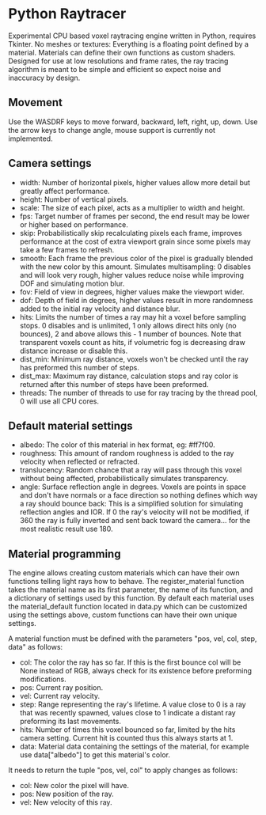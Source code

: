 # Python Raytracer

Experimental CPU based voxel raytracing engine written in Python, requires Tkinter. No meshes or textures: Everything is a floating point defined by a material. Materials can define their own functions as custom shaders. Designed for use at low resolutions and frame rates, the ray tracing algorithm is meant to be simple and efficient so expect noise and inaccuracy by design.

## Movement

Use the WASDRF keys to move forward, backward, left, right, up, down. Use the arrow keys to change angle, mouse support is currently not implemented.

## Camera settings

  - width: Number of horizontal pixels, higher values allow more detail but greatly affect performance.
  - height: Number of vertical pixels.
  - scale: The size of each pixel, acts as a multiplier to width and height.
  - fps: Target number of frames per second, the end result may be lower or higher based on performance.
  - skip: Probabilistically skip recalculating pixels each frame, improves performance at the cost of extra viewport grain since some pixels may take a few frames to refresh.
  - smooth: Each frame the previous color of the pixel is gradually blended with the new color by this amount. Simulates multisampling: 0 disables and will look very rough, higher values reduce noise while improving DOF and simulating motion blur.
  - fov: Field of view in degrees, higher values make the viewport wider.
  - dof: Depth of field in degrees, higher values result in more randomness added to the initial ray velocity and distance blur.
  - hits: Limits the number of times a ray may hit a voxel before sampling stops. 0 disables and is unlimited, 1 only allows direct hits only (no bounces), 2 and above allows this - 1 number of bounces. Note that transparent voxels count as hits, if volumetric fog is decreasing draw distance increase or disable this.
  - dist_min: Minimum ray distance, voxels won't be checked until the ray has preformed this number of steps.
  - dist_max: Maximum ray distance, calculation stops and ray color is returned after this number of steps have been preformed.
  - threads: The number of threads to use for ray tracing by the thread pool, 0 will use all CPU cores.

## Default material settings

  - albedo: The color of this material in hex format, eg: #ff7f00.
  - roughness: This amount of random roughness is added to the ray velocity when reflected or refracted.
  - translucency: Random chance that a ray will pass through this voxel without being affected, probabilistically simulates transparency.
  - angle: Surface reflection angle in degrees. Voxels are points in space and don't have normals or a face direction so nothing defines which way a ray should bounce back: This is a simplified solution for simulating reflection angles and IOR. If 0 the ray's velocity will not be modified, if 360 the ray is fully inverted and sent back toward the camera... for the most realistic result use 180.

## Material programming

The engine allows creating custom materials which can have their own functions telling light rays how to behave. The register_material function takes the material name as its first parameter, the name of its function, and a dictionary of settings used by this function. By default each material uses the material_default function located in data.py which can be customized using the settings above, custom functions can have their own unique settings.

A material function must be defined with the parameters "pos, vel, col, step, data" as follows:

  - col: The color the ray has so far. If this is the first bounce col will be None instead of RGB, always check for its existence before preforming modifications.
  - pos: Current ray position.
  - vel: Current ray velocity.
  - step: Range representing the ray's lifetime. A value close to 0 is a ray that was recently spawned, values close to 1 indicate a distant ray preforming its last movements.
  - hits: Number of times this voxel bounced so far, limited by the hits camera setting. Current hit is counted thus this always starts at 1.
  - data: Material data containing the settings of the material, for example use data["albedo"] to get this material's color.

It needs to return the tuple "pos, vel, col" to apply changes as follows:

  - col: New color the pixel will have.
  - pos: New position of the ray.
  - vel: New velocity of this ray.
